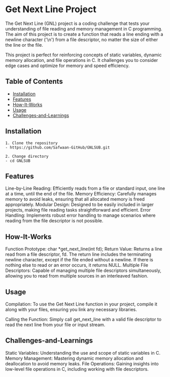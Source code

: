 # Get Next Line Project

The Get Next Line (GNL) project is a coding challenge that tests your understanding of file reading and memory management in C programming. The aim of this project is to create a function that reads a line ending with a newline character ('\n') from a file descriptor, no matter the size of either the line or the file.

This project is perfect for reinforcing concepts of static variables, dynamic memory allocation, and file operations in C. It challenges you to consider edge cases and optimize for memory and speed efficiency.

## Table of Contents
- [Installation](#installation)
- [Features](#features)
- [How-It-Works](#how-It-Works)
- [Usage](#usage)
- [Challenges-and-Learnings](#challenges-and-learnings)

## Installation

```
1. Clone the repository
- https://github.com/Safwaan-GitHub/GNLSUB.git

2. Change directory
- cd GNLSUB
```

## Features

Line-by-Line Reading: Efficiently reads from a file or standard input, one line at a time, until the end of the file.
Memory Efficiency: Carefully manages memory to avoid leaks, ensuring that all allocated memory is freed appropriately.
Modular Design: Designed to be easily included in larger projects, making file reading tasks straightforward and efficient.
Error Handling: Implements robust error handling to manage scenarios where reading from the file descriptor is not possible.

## How-It-Works

Function Prototype: char *get_next_line(int fd);
Return Value: Returns a line read from a file descriptor, fd. The return line includes the terminating newline character, except if the file ended without a newline. If there is nothing else to read or an error occurs, it returns NULL.
Multiple File Descriptors: Capable of managing multiple file descriptors simultaneously, allowing you to read from multiple sources in an interleaved fashion.

## Usage

Compilation: To use the Get Next Line function in your project, compile it along with your files, ensuring you link any necessary libraries.

Calling the Function: Simply call get_next_line with a valid file descriptor to read the next line from your file or input stream.

## Challenges-and-Learnings

Static Variables: Understanding the use and scope of static variables in C.
Memory Management: Mastering dynamic memory allocation and deallocation to avoid memory leaks.
File Operations: Gaining insights into low-level file operations in C, including working with file descriptors.
